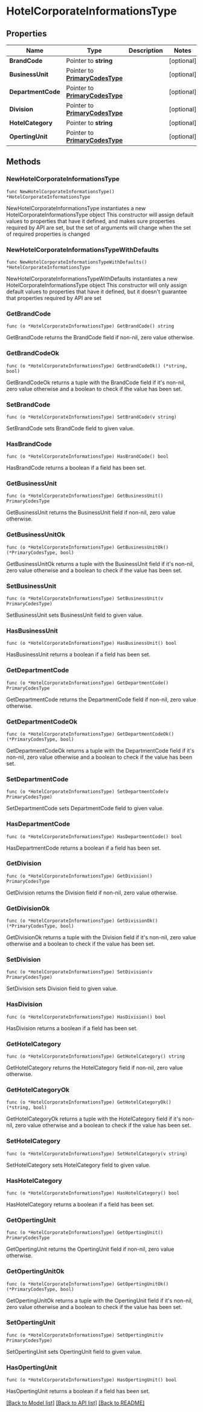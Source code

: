 # HotelCorporateInformationsType

## Properties

Name | Type | Description | Notes
------------ | ------------- | ------------- | -------------
**BrandCode** | Pointer to **string** |  | [optional] 
**BusinessUnit** | Pointer to [**PrimaryCodesType**](PrimaryCodesType.md) |  | [optional] 
**DepartmentCode** | Pointer to [**PrimaryCodesType**](PrimaryCodesType.md) |  | [optional] 
**Division** | Pointer to [**PrimaryCodesType**](PrimaryCodesType.md) |  | [optional] 
**HotelCategory** | Pointer to **string** |  | [optional] 
**OpertingUnit** | Pointer to [**PrimaryCodesType**](PrimaryCodesType.md) |  | [optional] 

## Methods

### NewHotelCorporateInformationsType

`func NewHotelCorporateInformationsType() *HotelCorporateInformationsType`

NewHotelCorporateInformationsType instantiates a new HotelCorporateInformationsType object
This constructor will assign default values to properties that have it defined,
and makes sure properties required by API are set, but the set of arguments
will change when the set of required properties is changed

### NewHotelCorporateInformationsTypeWithDefaults

`func NewHotelCorporateInformationsTypeWithDefaults() *HotelCorporateInformationsType`

NewHotelCorporateInformationsTypeWithDefaults instantiates a new HotelCorporateInformationsType object
This constructor will only assign default values to properties that have it defined,
but it doesn't guarantee that properties required by API are set

### GetBrandCode

`func (o *HotelCorporateInformationsType) GetBrandCode() string`

GetBrandCode returns the BrandCode field if non-nil, zero value otherwise.

### GetBrandCodeOk

`func (o *HotelCorporateInformationsType) GetBrandCodeOk() (*string, bool)`

GetBrandCodeOk returns a tuple with the BrandCode field if it's non-nil, zero value otherwise
and a boolean to check if the value has been set.

### SetBrandCode

`func (o *HotelCorporateInformationsType) SetBrandCode(v string)`

SetBrandCode sets BrandCode field to given value.

### HasBrandCode

`func (o *HotelCorporateInformationsType) HasBrandCode() bool`

HasBrandCode returns a boolean if a field has been set.

### GetBusinessUnit

`func (o *HotelCorporateInformationsType) GetBusinessUnit() PrimaryCodesType`

GetBusinessUnit returns the BusinessUnit field if non-nil, zero value otherwise.

### GetBusinessUnitOk

`func (o *HotelCorporateInformationsType) GetBusinessUnitOk() (*PrimaryCodesType, bool)`

GetBusinessUnitOk returns a tuple with the BusinessUnit field if it's non-nil, zero value otherwise
and a boolean to check if the value has been set.

### SetBusinessUnit

`func (o *HotelCorporateInformationsType) SetBusinessUnit(v PrimaryCodesType)`

SetBusinessUnit sets BusinessUnit field to given value.

### HasBusinessUnit

`func (o *HotelCorporateInformationsType) HasBusinessUnit() bool`

HasBusinessUnit returns a boolean if a field has been set.

### GetDepartmentCode

`func (o *HotelCorporateInformationsType) GetDepartmentCode() PrimaryCodesType`

GetDepartmentCode returns the DepartmentCode field if non-nil, zero value otherwise.

### GetDepartmentCodeOk

`func (o *HotelCorporateInformationsType) GetDepartmentCodeOk() (*PrimaryCodesType, bool)`

GetDepartmentCodeOk returns a tuple with the DepartmentCode field if it's non-nil, zero value otherwise
and a boolean to check if the value has been set.

### SetDepartmentCode

`func (o *HotelCorporateInformationsType) SetDepartmentCode(v PrimaryCodesType)`

SetDepartmentCode sets DepartmentCode field to given value.

### HasDepartmentCode

`func (o *HotelCorporateInformationsType) HasDepartmentCode() bool`

HasDepartmentCode returns a boolean if a field has been set.

### GetDivision

`func (o *HotelCorporateInformationsType) GetDivision() PrimaryCodesType`

GetDivision returns the Division field if non-nil, zero value otherwise.

### GetDivisionOk

`func (o *HotelCorporateInformationsType) GetDivisionOk() (*PrimaryCodesType, bool)`

GetDivisionOk returns a tuple with the Division field if it's non-nil, zero value otherwise
and a boolean to check if the value has been set.

### SetDivision

`func (o *HotelCorporateInformationsType) SetDivision(v PrimaryCodesType)`

SetDivision sets Division field to given value.

### HasDivision

`func (o *HotelCorporateInformationsType) HasDivision() bool`

HasDivision returns a boolean if a field has been set.

### GetHotelCategory

`func (o *HotelCorporateInformationsType) GetHotelCategory() string`

GetHotelCategory returns the HotelCategory field if non-nil, zero value otherwise.

### GetHotelCategoryOk

`func (o *HotelCorporateInformationsType) GetHotelCategoryOk() (*string, bool)`

GetHotelCategoryOk returns a tuple with the HotelCategory field if it's non-nil, zero value otherwise
and a boolean to check if the value has been set.

### SetHotelCategory

`func (o *HotelCorporateInformationsType) SetHotelCategory(v string)`

SetHotelCategory sets HotelCategory field to given value.

### HasHotelCategory

`func (o *HotelCorporateInformationsType) HasHotelCategory() bool`

HasHotelCategory returns a boolean if a field has been set.

### GetOpertingUnit

`func (o *HotelCorporateInformationsType) GetOpertingUnit() PrimaryCodesType`

GetOpertingUnit returns the OpertingUnit field if non-nil, zero value otherwise.

### GetOpertingUnitOk

`func (o *HotelCorporateInformationsType) GetOpertingUnitOk() (*PrimaryCodesType, bool)`

GetOpertingUnitOk returns a tuple with the OpertingUnit field if it's non-nil, zero value otherwise
and a boolean to check if the value has been set.

### SetOpertingUnit

`func (o *HotelCorporateInformationsType) SetOpertingUnit(v PrimaryCodesType)`

SetOpertingUnit sets OpertingUnit field to given value.

### HasOpertingUnit

`func (o *HotelCorporateInformationsType) HasOpertingUnit() bool`

HasOpertingUnit returns a boolean if a field has been set.


[[Back to Model list]](../README.md#documentation-for-models) [[Back to API list]](../README.md#documentation-for-api-endpoints) [[Back to README]](../README.md)


